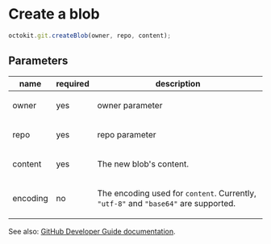 # Create a blob

```js
octokit.git.createBlob(owner, repo, content);
```

## Parameters

<table>
  <thead>
    <tr>
      <th>name</th>
      <th>required</th>
      <th>description</th>
    </tr>
  </thead>
  <tbody>
    <tr><td>owner</td><td>yes</td><td>

owner parameter

</td></tr>
<tr><td>repo</td><td>yes</td><td>

repo parameter

</td></tr>
<tr><td>content</td><td>yes</td><td>

The new blob's content.

</td></tr>
<tr><td>encoding</td><td>no</td><td>

The encoding used for `content`. Currently, `"utf-8"` and `"base64"` are supported.

</td></tr>
  </tbody>
</table>

See also: [GitHub Developer Guide documentation](endpoint.documentationUrl).
